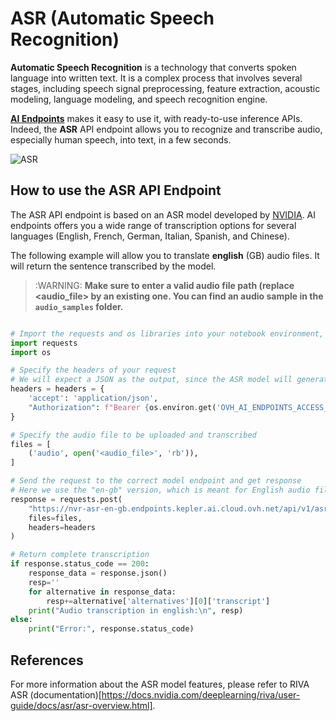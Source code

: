 # ASR (Automatic Speech Recognition)

**Automatic Speech Recognition** is a technology that converts spoken language into written text. It is a complex process that involves several stages, including speech signal
preprocessing, feature extraction, acoustic modeling, language modeling, and speech recognition engine.

**[AI Endpoints](https://endpoints.ai.cloud.ovh.net/)** makes it easy to use it, with ready-to-use inference APIs. Indeed, the **ASR** API endpoint allows you to recognize and transcribe audio, especially human speech, into text, in a few seconds.

![ASR](../images/ASR.png)

## How to use the ASR API Endpoint

The ASR API endpoint is based on an ASR model developed by [NVIDIA](https://www.nvidia.com/en-gb/). AI endpoints offers you a wide range of transcription options for several languages (English, French, German, Italian, Spanish, and Chinese). 

The following example will allow you to translate **english** (GB) audio files. It will return the sentence transcribed by the model.

> :WARNING: **Make sure to enter a valid audio file path (replace <audio_file> by an existing one. You can find an audio sample in the `audio_samples` folder.**

```python

# Import the requests and os libraries into your notebook environment, if not already done
import requests
import os

# Specify the headers of your request 
# We will expect a JSON as the output, since the ASR model will generate text.
headers = headers = {
    'accept': 'application/json',
    "Authorization": f"Bearer {os.environ.get('OVH_AI_ENDPOINTS_ACCESS_TOKEN')}",
}

# Specify the audio file to be uploaded and transcribed
files = [
    ('audio', open('<audio_file>', 'rb')),
]

# Send the request to the correct model endpoint and get response 
# Here we use the "en-gb" version, which is meant for English audio files.
response = requests.post(
    "https://nvr-asr-en-gb.endpoints.kepler.ai.cloud.ovh.net/api/v1/asr/recognize", 
    files=files, 
    headers=headers
)

# Return complete transcription
if response.status_code == 200:
    response_data = response.json()
    resp=''
    for alternative in response_data:
        resp+=alternative['alternatives'][0]['transcript']
    print("Audio transcription in english:\n", resp)
else:
    print("Error:", response.status_code)
```

## References

For more information about the ASR model features, please refer to RIVA ASR (documentation)[https://docs.nvidia.com/deeplearning/riva/user-guide/docs/asr/asr-overview.html].